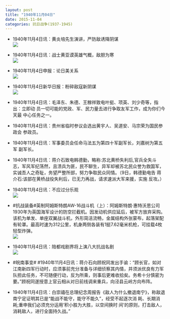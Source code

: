 ```yaml
---
layout: post
title: "1940年11月04日"
date: 2015-11-04
categories: 抗日战争(1937-1945)
---
```


<meta name="referrer" content="no-referrer" />

- 1940年11月4日讯：黄炎培先生演讲，严防敌诱降阴谋 <br/><img src="https://ww2.sinaimg.cn/large/aca367d8jw1expch7r18xj20h30h176n.jpg" />

- 1940年11月4日讯：战士黄亚谟英雄气概，敌胆为寒 <br/><img src="https://ww2.sinaimg.cn/large/aca367d8jw1exparftdydj20gj0aswg3.jpg" />

- 1940年11月4日申报：论日美关系 <br/><img src="https://ww4.sinaimg.cn/large/aca367d8jw1exp9kwi70pj20tv0xix1u.jpg" />

- 1940年11月4日新华日报：粉碎敌寇新阴谋 <br/><img src="https://ww4.sinaimg.cn/large/aca367d8jw1exp901qpp6j21240i7n46.jpg" />

- 1940年11月4日讯：毛泽东、朱德、王稼祥致电叶挺、项英、刘少奇等，指出：立即动 员一切可能的党政、军、民力量去进行争取友军工作，成为你们今天最 中心任务之一。 

- 1940年11月4日讯：贵州省临时参议会选出黄宇人、吴道安、马宗荣为国民参政会 参政员。 

- 1940年11月4日讯：军事委员会任命马法五为第四十军副军长，刘嘉树为第五军 副军长。 

- 1940年11月4日讯：蒋介石致电韩德勤，略称:苏北黄桥失利后,官兵全失斗志，军风军纪荡然，且溃兵为匪，民不聊生，异军却被苏北民众誉为救国军，实诚吾人之奇耻，务望严整所部，努力争取民众同情。（9日，韩德勤电告 蒋介石:该部在黄桥战役失利后，已无力再战，请求速派大军来援，实施 反攻。） 

- 1940年11月4日讯：不应过分乐观 <br/><img src="https://ww4.sinaimg.cn/large/aca367d8jw1exoqihlmyyj20g00be401.jpg" />

- #抗战装备#英制阿姆斯特朗AW-16战斗机（上）：阿姆斯特朗·惠特沃思公司1930年为英国海军设计的防空拦截机。因发动机供应延后，被军方放弃采购。该机为单发、单座双翼战斗机，外形简洁流畅，金属结构外张蒙布，起落架配有轮罩。最高时速为312公里，机身两侧各装有1挺7.62毫米机枪，可挂载4枚轻型炸弹。 <br/><img src="https://ww4.sinaimg.cn/large/aca367d8jw1exopnlstfcj20bo0l0juj.jpg" />

- 1940年11月4日讯：陪都戏剧界将上演八大抗战名剧 <br/><img src="https://ww3.sinaimg.cn/large/aca367d8jw1exoo7iame7j20ff0bmtaa.jpg" />

- #皖南事变# #1940年11月4日讯：蒋介石向顾祝同发出手谕：“顾长官，如对江南新四军行动时，应须事前充分准备与详细侦察其内情，并须派优良有力军队担此任务，不可随便行动，反为所乘，则事后更难收拾矣。务希十分慎密为要。”顾祝同遂授意上官云相从对日前线调来重兵，向泾县云岭方向布阵。 

- 1940年11月4日讯：白崇禧在总理纪念周报告《敌人为什么撤退南宁》，称敌退南宁足证明其已是“能战不能守，能守不能久”，经受不起逐次消 耗、长期消耗;重申我们必须充分运用‘积小胜为大胜，以空间换时 间’的原则，打击敌人，消耗敌人，进行全面持久战。”  

